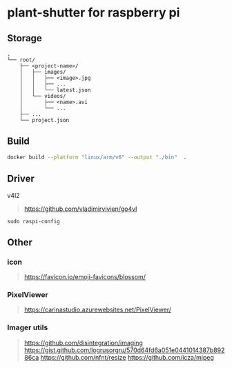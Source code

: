 # plant-shutter for raspberry pi


## Storage

```
.
└── root/
    ├── <project-name>/
    │   ├── images/
    │   │   ├── <image>.jpg
    │   │   ├── ...
    │   │   └── latest.json
    │   └── videos/
    │       ├── <name>.avi
    │       └── ...
    ├── ...
    └── project.json
```


## Build

```sh
docker build --platform "linux/arm/v6" --output "./bin"  .
```

## Driver

v4l2

> https://github.com/vladimirvivien/go4vl

```shell
sudo raspi-config
```

## Other

### icon

> https://favicon.io/emoji-favicons/blossom/

### PixelViewer

> https://carinastudio.azurewebsites.net/PixelViewer/


### Imager utils

> https://github.com/disintegration/imaging
> https://gist.github.com/logrusorgru/570d64fd6a051e0441014387b89286ca
> https://github.com/nfnt/resize
> https://github.com/icza/mjpeg